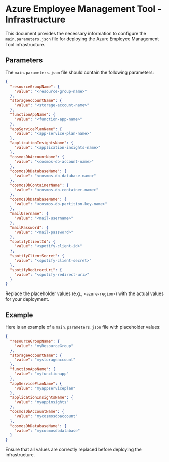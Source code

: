 # Azure Employee Management Tool - Infrastructure

This document provides the necessary information to configure the `main.parameters.json` file for deploying the Azure Employee Management Tool infrastructure.

## Parameters

The `main.parameters.json` file should contain the following parameters:

```json
{
  "resourceGroupName": {
    "value": "<resource-group-name>"
  },
  "storageAccountName": {
    "value": "<storage-account-name>"
  },
  "functionAppName": {
    "value": "<function-app-name>"
  },
  "appServicePlanName": {
    "value": "<app-service-plan-name>"
  },
  "applicationInsightsName": {
    "value": "<application-insights-name>"
  },
  "cosmosDbAccountName": {
    "value": "<cosmos-db-account-name>"
  },
  "cosmosDbDatabaseName": {
    "value": "<cosmos-db-database-name>"
  },
  "cosmosDbContainerName": {
    "value": "<cosmos-db-container-name>"
  },
  "cosmosDbDatabaseName": {
    "value": "<cosmos-db-partition-key-name>"
  },
  "mailUsername": {
    "value": "<mail-username>"
  },
  "mailPassword": {
    "value": "<mail-password>"
  },
  "spotifyClientId": {
    "value": "<spotify-client-id>"
  },
  "spotifyClientSecret": {
    "value": "<spotify-client-secret>"
  },
  "spotifyRedirectUri": {
    "value": "<spotify-redirect-uri>"
  }
}
```

Replace the placeholder values (e.g., `<azure-region>`) with the actual values for your deployment.

## Example

Here is an example of a `main.parameters.json` file with placeholder values:

```json
{
  "resourceGroupName": {
    "value": "myResourceGroup"
  },
  "storageAccountName": {
    "value": "mystorageaccount"
  },
  "functionAppName": {
    "value": "myfunctionapp"
  },
  "appServicePlanName": {
    "value": "myappserviceplan"
  },
  "applicationInsightsName": {
    "value": "myappinsights"
  },
  "cosmosDbAccountName": {
    "value": "mycosmosdbaccount"
  },
  "cosmosDbDatabaseName": {
    "value": "mycosmosdbdatabase"
  }
}
```

Ensure that all values are correctly replaced before deploying the infrastructure.